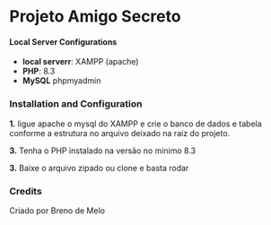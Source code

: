 # Projeto Amigo Secreto


#### Local Server Configurations

* **local serverr**: XAMPP (apache)
* **PHP**: 8.3
* **MySQL** phpmyadmin


### Installation and Configuration

**1.** ligue apache o mysql do XAMPP e crie o banco de dados e tabela conforme a estrutura no arquivo deixado na raiz do projeto.

**3.** Tenha o PHP instalado na versão no minimo 8.3

**3.** Baixe o arquivo zipado ou clone e basta rodar

### Credits
Criado por Breno de Melo
